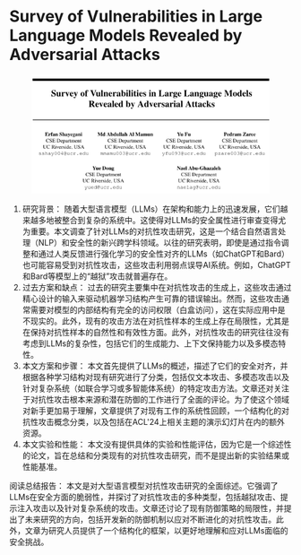 # Survey of Vulnerabilities in Large Language Models  Revealed by Adversarial Attacks

<figure><img src="../.gitbook/assets/image (9) (1) (1) (1) (1) (1) (1) (1) (1) (1) (1) (1) (1) (1) (1) (1) (1) (1) (1).png" alt=""><figcaption></figcaption></figure>

1. 研究背景： 随着大型语言模型（LLMs）在架构和能力上的迅速发展，它们越来越多地被整合到复杂的系统中。这使得对LLMs的安全属性进行审查变得尤为重要。本文调查了针对LLMs的对抗性攻击研究，这是一个结合自然语言处理（NLP）和安全性的新兴跨学科领域。以往的研究表明，即使是通过指令调整和通过人类反馈进行强化学习的安全性对齐的LLMs（如ChatGPT和Bard）也可能容易受到对抗性攻击，这些攻击利用弱点误导AI系统。例如，ChatGPT和Bard等模型上的“越狱”攻击就普遍存在。
2. 过去方案和缺点： 过去的研究主要集中在对抗性攻击的生成上，这些攻击通过精心设计的输入来驱动机器学习结构产生可靠的错误输出。然而，这些攻击通常需要对模型的内部结构有完全的访问权限（白盒访问），这在实际应用中是不现实的。此外，现有的攻击方法在对抗性样本的生成上存在局限性，尤其是在保持对抗性样本的自然性和有效性方面。此外，对抗性攻击的研究往往没有考虑到LLMs的复杂性，包括它们的生成能力、上下文保持能力以及多模态特性。
3. 本文方案和步骤： 本文首先提供了LLMs的概述，描述了它们的安全对齐，并根据各种学习结构对现有研究进行了分类，包括仅文本攻击、多模态攻击以及针对复杂系统（如联合学习或多智能体系统）的特定攻击方法。文章还对关注于对抗性攻击根本来源和潜在防御的工作进行了全面的评论。为了使这个领域对新手更加易于理解，文章提供了对现有工作的系统性回顾，一个结构化的对抗性攻击概念分类，以及包括在ACL'24上相关主题的演示幻灯片在内的额外资源。
4. 本文实验和性能： 本文没有提供具体的实验和性能评估，因为它是一个综述性的论文，旨在总结和分类现有的对抗性攻击研究，而不是提出新的实验结果或性能基准。

阅读总结报告： 本文是对大型语言模型对抗性攻击研究的全面综述。它强调了LLMs在安全方面的脆弱性，并探讨了对抗性攻击的多种类型，包括越狱攻击、提示注入攻击以及针对复杂系统的攻击。文章还讨论了现有防御策略的局限性，并提出了未来研究的方向，包括开发新的防御机制以应对不断进化的对抗性攻击。此外，文章为研究人员提供了一个结构化的框架，以更好地理解和应对LLMs面临的安全挑战。
